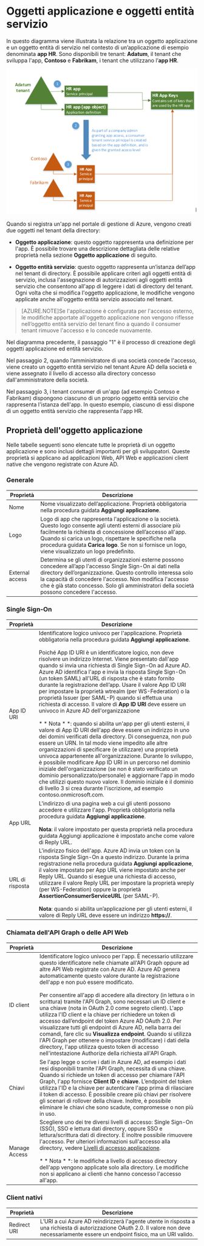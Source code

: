 <properties
   pageTitle="Oggetti applicazione e oggetti entità servizio"
   description="Una descrizione della relazione tra gli oggetti applicazione ed entità servizio in Azure Active Directory"
   documentationCenter="dev-center-name"
   authors="msmbaldwin"
   manager="mbaldwin"
   services="active-directory"
   editor=""/>

<tags
   ms.service="active-directory"
   ms.devlang="na"
   ms.topic="article"
   ms.tgt_pltfrm="na"
   ms.workload="identity"
   ms.date="06/08/2015"
   ms.author="mbaldwin"/>


# Oggetti applicazione e oggetti entità servizio

In questo diagramma viene illustrata la relazione tra un oggetto applicazione e un oggetto entità di servizio nel contesto di un’applicazione di esempio denominata **app HR**. Sono disponibili tre tenant: **Adatum**, il tenant che sviluppa l'app, **Contoso** e **Fabrikam**, i tenant che utilizzano l’**app HR**.

![Relazione tra un oggetto applicazione e un oggetto entità servizio](./media/active-directory-application-objects/application-objects-relationship.png)


Quando si registra un'app nel portale di gestione di Azure, vengono creati due oggetti nel tenant della directory:

- **Oggetto applicazione**: questo oggetto rappresenta una definizione per l'app. È possibile trovare una descrizione dettagliata delle relative proprietà nella sezione **Oggetto applicazione** di seguito.

- **Oggetto entità servizio**: questo oggetto rappresenta un’istanza dell’app nel tenant di directory. È possibile applicare criteri agli oggetti entità di servizio, inclusa l'assegnazione di autorizzazioni agli oggetti entità servizio che consentono all'app di leggere i dati di directory del tenant. Ogni volta che si modifica l'oggetto applicazione, le modifiche vengono applicate anche all'oggetto entità servizio associato nel tenant.


> [AZURE.NOTE]Se l'applicazione è configurata per l'accesso esterno, le modifiche apportate all'oggetto applicazione non vengono riflesse nell’oggetto entità servizio del tenant fino a quando il consumer tenant rimuove l'accesso e lo concede nuovamente.
 


Nel diagramma precedente, il passaggio "1" è il processo di creazione degli oggetti applicazione ed entità servizio.

Nel passaggio 2, quando l’amministratore di una società concede l'accesso, viene creato un oggetto entità servizio nel tenant Azure AD della società e viene assegnato il livello di accesso alla directory concesso dall'amministratore della società.

Nel passaggio 3, i tenant consumer di un'app (ad esempio Contoso e Fabrikam) dispongono ciascuno di un proprio oggetto entità servizio che rappresenta l'istanza dell'app. In questo esempio, ciascuno di essi dispone di un oggetto entità servizio che rappresenta l'app HR.
 




## Proprietà dell'oggetto applicazione

Nelle tabelle seguenti sono elencate tutte le proprietà di un oggetto applicazione e sono inclusi dettagli importanti per gli sviluppatori. Queste proprietà si applicano ad applicazioni Web, API Web e applicazioni client native che vengono registrate con Azure AD.

 
### Generale

Proprietà | Descrizione
| ------------- | ----------- 
| Nome | Nome visualizzato dell’applicazione. Proprietà obbligatoria nella procedura guidata **Aggiungi applicazione**.
| Logo | Logo di app che rappresenta l'applicazione o la società. Questo logo consente agli utenti esterni di associare più facilmente la richiesta di concessione dell’accesso all'app. Quando si carica un logo, rispettare le specifiche nella procedura guidata **Carica logo**. Se non si fornisce un logo, viene visualizzato un logo predefinito.
| External access | Determina se gli utenti di organizzazioni esterne possono concedere all’app l'accesso Single Sign-On ai dati nella directory dell’organizzazione. Questo controllo interessa solo la capacità di concedere l'accesso. Non modifica l'accesso che è già stato concesso. Solo gli amministratori della società possono concedere l'accesso.
 

### Single Sign-On
 
Proprietà | Descrizione
| ------------- | ----------- 
| App ID URI | Identificatore logico univoco per l'applicazione. Proprietà obbligatoria nella procedura guidata **Aggiungi applicazione**. <br><br>Poiché App ID URI è un identificatore logico, non deve risolvere un indirizzo Internet. Viene presentato dall'app quando si invia una richiesta di Single Sign-On ad Azure AD. Azure AD identifica l'app e invia la risposta Single Sign-On (un token SAML) all'URL di risposta che è stato fornito durante la registrazione dell’app. Usare il valore App ID URI per impostare la proprietà wtrealm (per WS-Federation) o la proprietà Issuer (per SAML-P) quando si effettua una richiesta di accesso. Il valore di **App ID URI** deve essere un univoco in Azure AD dell'organizzazione<br><br>* * Nota * *: quando si abilita un'app per gli utenti esterni, il valore di App ID URI dell'app deve essere un indirizzo in uno dei domini verificati della directory. Di conseguenza, non può essere un URN. In tal modo viene impedito alle altre organizzazioni di specificare (e utilizzare) una proprietà univoca appartenente all'organizzazione. Durante lo sviluppo, è possibile modificare App ID URI in un percorso nel dominio iniziale dell'organizzazione (se non è stato verificato un dominio personalizzato/personale) e aggiornare l'app in modo che utilizzi questo nuovo valore. Il dominio iniziale è il dominio di livello 3 si crea durante l'iscrizione, ad esempio contoso.onmicrosoft.com.
| App URL | L'indirizzo di una pagina web a cui gli utenti possono accedere e utilizzare l'app. Proprietà obbligatoria nella procedura guidata **Aggiungi applicazione**.<br><BR>**Nota**: il valore impostato per questa proprietà nella procedura guidata Aggiungi applicazione è impostato anche come valore di Reply URL.
| URL di risposta | L'indirizzo fisico dell'app. Azure AD invia un token con la risposta Single Sign-On a questo indirizzo. Durante la prima registrazione nella procedura guidata **Aggiungi applicazione**, il valore impostato per App URL viene impostato anche per Reply URL. Quando si esegue una richiesta di accesso, utilizzare il valore Reply URL per impostare la proprietà wreply (per WS-Federation) oppure la proprietà **AssertionConsumerServiceURL** (per SAML-P).<br><BR>**Nota**: quando si abilita un’applicazione per gli utenti esterni, il valore di Reply URL deve essere un indirizzo **https://**. | Federation Metadata URL | (Facoltativa). Rappresenta l'URL fisico del documento di metadati di federazione per l'app. È necessario per supportare la disconnessione SAML-P. Azure AD scarica il documento di metadati che è ospitato nell’endpoint e lo utilizza per individuare la parte pubblica del certificato usato per verificare la firma sulle richieste di disconnessione e l'URL di disconnessione dell'app. Quando si aggiunge l'app per la prima volta, non è possibile configurare questa proprietà. Può essere configurata solo in un secondo momento.<br><BR>**Nota**: se è necessario supportare la disconnessione SAML-P, ma non si dispone di un endpoint di metadati federati per l’app, contattare l’Assistenza clienti per altre opzioni.
 

### Chiamata dell'API Graph o delle API Web
 
Proprietà | Descrizione
| ------------- | ----------- 
| ID client | Identificatore logico univoco per l'app. È necessario utilizzare questo identificatore nelle chiamate all'API Graph oppure ad altre API Web registrate con Azure AD. Azure AD genera automaticamente questo valore durante la registrazione dell'app e non può essere modificato.<BR><BR>Per consentire all'app di accedere alla directory (in lettura o in scrittura) tramite l'API Graph, sono necessari un ID client e una chiave (nota in OAuth 2.0 come segreto client). L'app utilizza l'ID client e la chiave per richiedere un token di accesso dall’endpoint del token Azure AD OAuth 2.0. Per visualizzare tutti gli endpoint di Azure AD, nella barra dei comandi, fare clic su **Visualizza endpoint**. Quando si utilizza l'API Graph per ottenere o impostare (modificare) i dati della directory, l'app utilizza questo token di accesso nell'intestazione Authorize della richiesta all'API Graph.
| Chiavi | Se l'app legge o scrive i dati in Azure AD, ad esempio i dati resi disponibili tramite l'API Graph, necessita di una chiave. Quando si richiede un token di accesso per chiamare l'API Graph, l'app fornisce **Client ID** e **chiave**. L’endpoint del token utilizza l'ID e la chiave per autenticare l'app prima di rilasciare il token di accesso. È possibile creare più chiavi per risolvere gli scenari di rollover della chiave. Inoltre, è possibile eliminare le chiavi che sono scadute, compromesse o non più in uso.
| Manage Access | Scegliere uno dei tre diversi livelli di accesso: Single Sign-On (SSO), SSO e lettura dati directory, oppure SSO e lettura/scrittura dati di directory. È inoltre possibile rimuovere l'accesso. Per ulteriori informazioni sull'accesso alla directory, vedere [Livelli di accesso applicazione](https://msdn.microsoft.com/library/azure/b08d91fa-6a64-4deb-92f4-f5857add9ed8#BKMK_AccessLevels).<br><BR>* * Nota * *: le modifiche a livello di accesso directory dell'app vengono applicate solo alla directory. Le modifiche non si applicano ai clienti che hanno concesso l'accesso all'app.
 
 
### Client nativi
 
Proprietà | Descrizione
| ------------- | ----------- 
| Redirect URI | L’URI a cui Azure AD reindirizzerà l'agente utente in risposta a una richiesta di autorizzazione OAuth 2.0. Il valore non deve necessariamente essere un endpoint fisico, ma un URI valido.

##


 
 

<!---HONumber=62-->